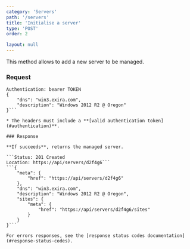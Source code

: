 ```yaml
---
category: 'Servers'
path: '/servers'
title: 'Initialise a server'
type: 'POST'
order: 2

layout: null
---
```


This method allows to add a new server to be managed.

### Request

```POST /servers
Authentication: bearer TOKEN
{
    "dns": "win3.exira.com",
    "description": "Windows 2012 R2 @ Oregon"
}```

* The headers must include a **[valid authentication token](#authentication)**.

### Response

**If succeeds**, returns the managed server.

```Status: 201 Created
Location: https://api/servers/d2f4g6```
```{
    "meta": {
        "href": "https://api/servers/d2f4g6"
    },
    "dns": "win3.exira.com",
    "description": "Windows 2012 R2 @ Oregon",
    "sites": {
        "meta": {
            "href": "https://api/servers/d2f4g6/sites"
        }
    }
}```

For errors responses, see the [response status codes documentation](#response-status-codes).
